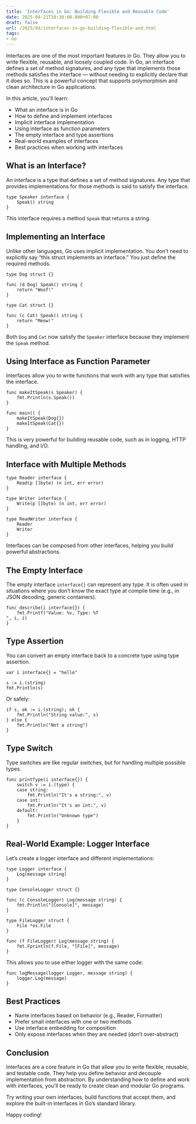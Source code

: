 ```yaml
---
title: 'Interfaces in Go: Building Flexible and Reusable Code'
date: 2025-04-21T10:30:00.000+07:00
draft: false
url: /2025/04/interfaces-in-go-building-flexible-and.html
tags: 
- Go
---
```


Interfaces are one of the most important features in Go. They allow you to write flexible, reusable, and loosely coupled code. In Go, an interface defines a set of method signatures, and any type that implements those methods satisfies the interface — without needing to explicitly declare that it does so. This is a powerful concept that supports polymorphism and clean architecture in Go applications.

In this article, you'll learn:

*   What an interface is in Go
*   How to define and implement interfaces
*   Implicit interface implementation
*   Using interface as function parameters
*   The empty interface and type assertions
*   Real-world examples of interfaces
*   Best practices when working with interfaces

What is an Interface?
---------------------

An interface is a type that defines a set of method signatures. Any type that provides implementations for those methods is said to satisfy the interface.

```
type Speaker interface {
    Speak() string
} 
```

This interface requires a method `Speak` that returns a string.

Implementing an Interface
-------------------------

Unlike other languages, Go uses implicit implementation. You don’t need to explicitly say “this struct implements an interface.” You just define the required methods.

```
type Dog struct {}

func (d Dog) Speak() string {
    return "Woof!"
}

type Cat struct {}

func (c Cat) Speak() string {
    return "Meow!"
} 
```

Both `Dog` and `Cat` now satisfy the `Speaker` interface because they implement the `Speak` method.

Using Interface as Function Parameter
-------------------------------------

Interfaces allow you to write functions that work with any type that satisfies the interface.

```
func makeItSpeak(s Speaker) {
    fmt.Println(s.Speak())
}

func main() {
    makeItSpeak(Dog{})
    makeItSpeak(Cat{})
} 
```

This is very powerful for building reusable code, such as in logging, HTTP handling, and I/O.

Interface with Multiple Methods
-------------------------------

```
type Reader interface {
    Read(p []byte) (n int, err error)
}

type Writer interface {
    Write(p []byte) (n int, err error)
}

type ReadWriter interface {
    Reader
    Writer
} 
```

Interfaces can be composed from other interfaces, helping you build powerful abstractions.

The Empty Interface
-------------------

The empty interface `interface{}` can represent any type. It is often used in situations where you don’t know the exact type at compile time (e.g., in JSON decoding, generic containers).

```
func describe(i interface{}) {
    fmt.Printf("Value: %v, Type: %T
", i, i)
} 
```

Type Assertion
--------------

You can convert an empty interface back to a concrete type using type assertion.

```
var i interface{} = "hello"

s := i.(string)
fmt.Println(s) 
```

Or safely:

```
if s, ok := i.(string); ok {
    fmt.Println("String value:", s)
} else {
    fmt.Println("Not a string")
} 
```

Type Switch
-----------

Type switches are like regular switches, but for handling multiple possible types.

```
func printType(i interface{}) {
    switch v := i.(type) {
    case string:
        fmt.Println("It's a string:", v)
    case int:
        fmt.Println("It's an int:", v)
    default:
        fmt.Println("Unknown type")
    }
} 
```

Real-World Example: Logger Interface
------------------------------------

Let’s create a logger interface and different implementations:

```
type Logger interface {
    Log(message string)
}

type ConsoleLogger struct {}

func (c ConsoleLogger) Log(message string) {
    fmt.Println("[Console]", message)
}

type FileLogger struct {
    File *os.File
}

func (f FileLogger) Log(message string) {
    fmt.Fprintln(f.File, "[File]", message)
} 
```

This allows you to use either logger with the same code:

```
func logMessage(logger Logger, message string) {
    logger.Log(message)
} 
```

Best Practices
--------------

*   Name interfaces based on behavior (e.g., Reader, Formatter)
*   Prefer small interfaces with one or two methods
*   Use interface embedding for composition
*   Only expose interfaces when they are needed (don’t over-abstract)

Conclusion
----------

Interfaces are a core feature in Go that allow you to write flexible, reusable, and testable code. They help you define behavior and decouple implementation from abstraction. By understanding how to define and work with interfaces, you'll be ready to create clean and modular Go programs.

Try writing your own interfaces, build functions that accept them, and explore the built-in interfaces in Go’s standard library.

Happy coding!